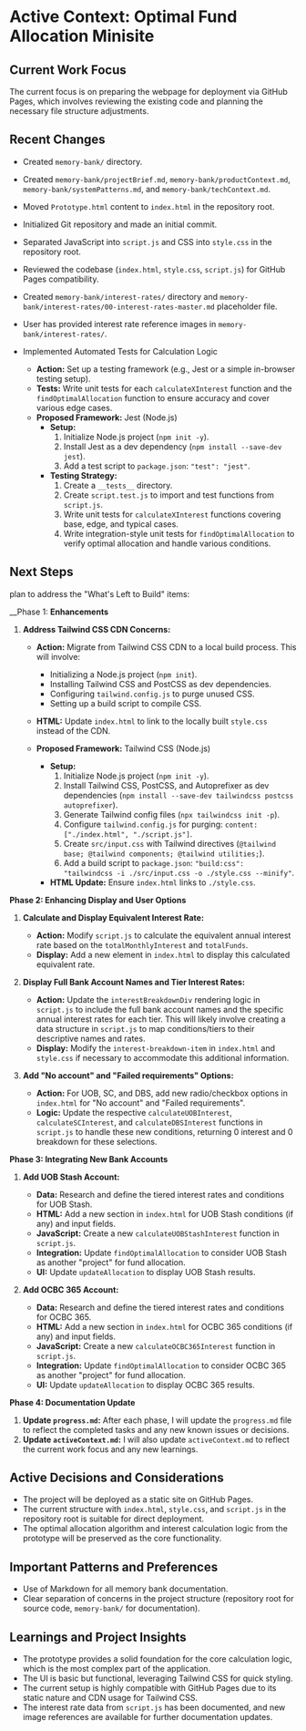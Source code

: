 # Active Context: Optimal Fund Allocation Minisite

## Current Work Focus

The current focus is on preparing the webpage for deployment via GitHub Pages, which involves reviewing the existing code and planning the necessary file structure adjustments.

## Recent Changes

- Created `memory-bank/` directory.
- Created `memory-bank/projectBrief.md`, `memory-bank/productContext.md`, `memory-bank/systemPatterns.md`, and `memory-bank/techContext.md`.
- Moved `Prototype.html` content to `index.html` in the repository root.
- Initialized Git repository and made an initial commit.
- Separated JavaScript into `script.js` and CSS into `style.css` in the repository root.
- Reviewed the codebase (`index.html`, `style.css`, `script.js`) for GitHub Pages compatibility.
- Created `memory-bank/interest-rates/` directory and `memory-bank/interest-rates/00-interest-rates-master.md` placeholder file.
- User has provided interest rate reference images in `memory-bank/interest-rates/`.
- Implemented Automated Tests for Calculation Logic

   - __Action:__ Set up a testing framework (e.g., Jest or a simple in-browser testing setup).
   - __Tests:__ Write unit tests for each `calculateXInterest` function and the `findOptimalAllocation` function to ensure accuracy and cover various edge cases.
   - __Proposed Framework:__ Jest (Node.js)
     - __Setup:__
       1. Initialize Node.js project (`npm init -y`).
       2. Install Jest as a dev dependency (`npm install --save-dev jest`).
       3. Add a test script to `package.json`: `"test": "jest"`.
     - __Testing Strategy:__
       1. Create a `__tests__` directory.
       2. Create `script.test.js` to import and test functions from `script.js`.
       3. Write unit tests for `calculateXInterest` functions covering base, edge, and typical cases.
       4. Write integration-style unit tests for `findOptimalAllocation` to verify optimal allocation and handle various conditions.

## Next Steps

plan to address the "What's Left to Build" items:

__Phase 1: __Enhancements__

1. __Address Tailwind CSS CDN Concerns:__

   - __Action:__ Migrate from Tailwind CSS CDN to a local build process. This will involve:

     - Initializing a Node.js project (`npm init`).
     - Installing Tailwind CSS and PostCSS as dev dependencies.
     - Configuring `tailwind.config.js` to purge unused CSS.
     - Setting up a build script to compile CSS.

   - __HTML:__ Update `index.html` to link to the locally built `style.css` instead of the CDN.
   - __Proposed Framework:__ Tailwind CSS (Node.js)
     - __Setup:__
       1. Initialize Node.js project (`npm init -y`).
       2. Install Tailwind CSS, PostCSS, and Autoprefixer as dev dependencies (`npm install --save-dev tailwindcss postcss autoprefixer`).
       3. Generate Tailwind config files (`npx tailwindcss init -p`).
       4. Configure `tailwind.config.js` for purging: `content: ["./index.html", "./script.js"]`.
       5. Create `src/input.css` with Tailwind directives (`@tailwind base; @tailwind components; @tailwind utilities;`).
       6. Add a build script to `package.json`: `"build:css": "tailwindcss -i ./src/input.css -o ./style.css --minify"`.
     - __HTML Update:__ Ensure `index.html` links to `./style.css`.


__Phase 2: Enhancing Display and User Options__

1. __Calculate and Display Equivalent Interest Rate:__

   - __Action:__ Modify `script.js` to calculate the equivalent annual interest rate based on the `totalMonthlyInterest` and `totalFunds`.
   - __Display:__ Add a new element in `index.html` to display this calculated equivalent rate.

2. __Display Full Bank Account Names and Tier Interest Rates:__

   - __Action:__ Update the `interestBreakdownDiv` rendering logic in `script.js` to include the full bank account names and the specific annual interest rates for each tier. This will likely involve creating a data structure in `script.js` to map conditions/tiers to their descriptive names and rates.
   - __Display:__ Modify the `interest-breakdown-item` in `index.html` and `style.css` if necessary to accommodate this additional information.

3. __Add "No account" and "Failed requirements" Options:__

   - __Action:__ For UOB, SC, and DBS, add new radio/checkbox options in `index.html` for "No account" and "Failed requirements".
   - __Logic:__ Update the respective `calculateUOBInterest`, `calculateSCInterest`, and `calculateDBSInterest` functions in `script.js` to handle these new conditions, returning 0 interest and 0 breakdown for these selections.

__Phase 3: Integrating New Bank Accounts__

1. __Add UOB Stash Account:__

   - __Data:__ Research and define the tiered interest rates and conditions for UOB Stash.
   - __HTML:__ Add a new section in `index.html` for UOB Stash conditions (if any) and input fields.
   - __JavaScript:__ Create a new `calculateUOBStashInterest` function in `script.js`.
   - __Integration:__ Update `findOptimalAllocation` to consider UOB Stash as another "project" for fund allocation.
   - __UI:__ Update `updateAllocation` to display UOB Stash results.

2. __Add OCBC 365 Account:__

   - __Data:__ Research and define the tiered interest rates and conditions for OCBC 365.
   - __HTML:__ Add a new section in `index.html` for OCBC 365 conditions (if any) and input fields.
   - __JavaScript:__ Create a new `calculateOCBC365Interest` function in `script.js`.
   - __Integration:__ Update `findOptimalAllocation` to consider OCBC 365 as another "project" for fund allocation.
   - __UI:__ Update `updateAllocation` to display OCBC 365 results.

__Phase 4: Documentation Update__

1. __Update `progress.md`:__ After each phase, I will update the `progress.md` file to reflect the completed tasks and any new known issues or decisions.
2. __Update `activeContext.md`:__ I will also update `activeContext.md` to reflect the current work focus and any new learnings.


## Active Decisions and Considerations

- The project will be deployed as a static site on GitHub Pages.
- The current structure with `index.html`, `style.css`, and `script.js` in the repository root is suitable for direct deployment.
- The optimal allocation algorithm and interest calculation logic from the prototype will be preserved as the core functionality.

## Important Patterns and Preferences

- Use of Markdown for all memory bank documentation.
- Clear separation of concerns in the project structure (repository root for source code, `memory-bank/` for documentation).

## Learnings and Project Insights

- The prototype provides a solid foundation for the core calculation logic, which is the most complex part of the application.
- The UI is basic but functional, leveraging Tailwind CSS for quick styling.
- The current setup is highly compatible with GitHub Pages due to its static nature and CDN usage for Tailwind CSS.
- The interest rate data from `script.js` has been documented, and new image references are available for further documentation updates.
